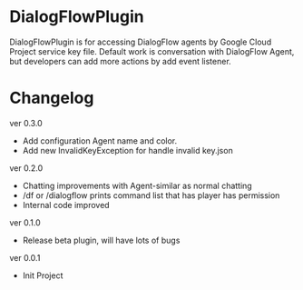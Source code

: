 # DialogFlowPlugin
DialogFlowPlugin is for accessing DialogFlow agents by Google Cloud Project service key file. Default work is conversation with DialogFlow Agent, but developers can add more actions by add event listener.

# Changelog
ver 0.3.0
* Add configuration Agent name and color.
* Add new InvalidKeyException for handle invalid key.json

ver 0.2.0
* Chatting improvements with Agent-similar as normal chatting
* /df or /dialogflow prints command list that has player has permission
* Internal code improved

ver 0.1.0
* Release beta plugin, will have lots of bugs

ver 0.0.1
* Init Project
